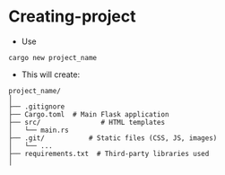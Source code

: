 # Creating-project

- Use

```shell
cargo new project_name
```

- This will create:
```shell
project_name/
│
├── .gitignore  
├── Cargo.toml  # Main Flask application
├── src/               # HTML templates
│   └── main.rs 
├── .git/           # Static files (CSS, JS, images)
│   └── ...
├── requirements.txt  # Third-party libraries used   
│ 
```
